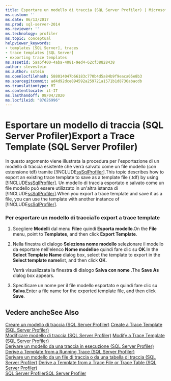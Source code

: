 ```yaml
---
title: Esportare un modello di traccia (SQL Server Profiler) | Microsoft Docs
ms.custom: ''
ms.date: 06/13/2017
ms.prod: sql-server-2014
ms.reviewer: ''
ms.technology: profiler
ms.topic: conceptual
helpviewer_keywords:
- templates [SQL Server], traces
- trace templates [SQL Server]
- exporting trace templates
ms.assetid: 5aa5f400-4aba-4081-9ed4-62cf38828438
author: stevestein
ms.author: sstein
ms.openlocfilehash: 588014047b66183c770b4d5a84b9f9eaca05e8b3
ms.sourcegitcommit: ad4d92dce894592a259721a1571b1d8736abacdb
ms.translationtype: MT
ms.contentlocale: it-IT
ms.lasthandoff: 08/04/2020
ms.locfileid: "87626996"
---
```

# <a name="export-a-trace-template-sql-server-profiler"></a><span data-ttu-id="84f6d-102">Esportare un modello di traccia (SQL Server Profiler)</span><span class="sxs-lookup"><span data-stu-id="84f6d-102">Export a Trace Template (SQL Server Profiler)</span></span>
  <span data-ttu-id="84f6d-103">In questo argomento viene illustrata la procedura per l'esportazione di un modello di traccia esistente che verrà salvato come un file modello (con estensione tdf) tramite [!INCLUDE[ssSqlProfiler](../../includes/sssqlprofiler-md.md)].</span><span class="sxs-lookup"><span data-stu-id="84f6d-103">This topic describes how to export an existing trace template to save as a template file (.tdf) by using [!INCLUDE[ssSqlProfiler](../../includes/sssqlprofiler-md.md)].</span></span> <span data-ttu-id="84f6d-104">Un modello di traccia esportato e salvato come un file modello può essere utilizzato in un'altra istanza di [!INCLUDE[ssSqlProfiler](../../includes/sssqlprofiler-md.md)].</span><span class="sxs-lookup"><span data-stu-id="84f6d-104">When you export a trace template and save it as a file, you can use the template with another instance of [!INCLUDE[ssSqlProfiler](../../includes/sssqlprofiler-md.md)].</span></span>  
  
### <a name="to-export-a-trace-template"></a><span data-ttu-id="84f6d-105">Per esportare un modello di traccia</span><span class="sxs-lookup"><span data-stu-id="84f6d-105">To export a trace template</span></span>  
  
1.  <span data-ttu-id="84f6d-106">Scegliere **Modelli** dal menu **File**e quindi **Esporta modello**.</span><span class="sxs-lookup"><span data-stu-id="84f6d-106">On the **File** menu, point to **Templates**, and then click **Export Template**.</span></span>  
  
2.  <span data-ttu-id="84f6d-107">Nella finestra di dialogo **Seleziona nome modello** selezionare il modello da esportare nell'elenco **Nome modello**e quindi fare clic su **OK**.</span><span class="sxs-lookup"><span data-stu-id="84f6d-107">In the **Select Template Name** dialog box, select the template to export in the **Select template name**list, and then click **OK**.</span></span>  
  
     <span data-ttu-id="84f6d-108">Verrà visualizzata la finestra di dialogo **Salva con nome** .</span><span class="sxs-lookup"><span data-stu-id="84f6d-108">The **Save As** dialog box appears.</span></span>  
  
3.  <span data-ttu-id="84f6d-109">Specificare un nome per il file modello esportato e quindi fare clic su **Salva**.</span><span class="sxs-lookup"><span data-stu-id="84f6d-109">Enter a file name for the exported template file, and then click **Save**.</span></span>  
  
## <a name="see-also"></a><span data-ttu-id="84f6d-110">Vedere anche</span><span class="sxs-lookup"><span data-stu-id="84f6d-110">See Also</span></span>  
 <span data-ttu-id="84f6d-111">[Creare un modello di traccia &#40;SQL Server Profiler&#41;](create-a-trace-template-sql-server-profiler.md) </span><span class="sxs-lookup"><span data-stu-id="84f6d-111">[Create a Trace Template &#40;SQL Server Profiler&#41;](create-a-trace-template-sql-server-profiler.md) </span></span>  
 <span data-ttu-id="84f6d-112">[Modificare modello di traccia &#40;SQL Server Profiler&#41;](../../database-engine/modify-a-trace-template-sql-server-profiler.md) </span><span class="sxs-lookup"><span data-stu-id="84f6d-112">[Modify a Trace Template &#40;SQL Server Profiler&#41;](../../database-engine/modify-a-trace-template-sql-server-profiler.md) </span></span>  
 <span data-ttu-id="84f6d-113">[Derivare un modello da una traccia in esecuzione &#40;SQL Server Profiler&#41;](derive-a-template-from-a-running-trace-sql-server-profiler.md) </span><span class="sxs-lookup"><span data-stu-id="84f6d-113">[Derive a Template from a Running Trace &#40;SQL Server Profiler&#41;](derive-a-template-from-a-running-trace-sql-server-profiler.md) </span></span>  
 <span data-ttu-id="84f6d-114">[Derivare un modello da un file di traccia o da una tabella di traccia &#40;SQL Server Profiler&#41;](derive-a-template-from-a-trace-file-or-trace-table-sql-server-profiler.md) </span><span class="sxs-lookup"><span data-stu-id="84f6d-114">[Derive a Template from a Trace File or Trace Table &#40;SQL Server Profiler&#41;](derive-a-template-from-a-trace-file-or-trace-table-sql-server-profiler.md) </span></span>  
 [<span data-ttu-id="84f6d-115">SQL Server Profiler</span><span class="sxs-lookup"><span data-stu-id="84f6d-115">SQL Server Profiler</span></span>](sql-server-profiler.md)  
  
  
